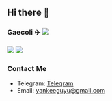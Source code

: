 ## Hi there 👋

### Gaecoli ✈️ ![](https://views.whatilearened.today/views/github/gaecoli/gaecoli.svg)

![](https://github-readme-stats.vercel.app/api?username=gaecoli&show_icons=true&line_height=21&show_icons=true&theme=vue&hide_border=true)
![](https://github-readme-stats.vercel.app/api/top-langs/?username=gaecoli&show_icons=true&layout=compact&theme=vue&hide_border=true&hide=html,css)

### Contact Me
- Telegram: [Telegram](https://t.me/guyulee)
- Email: yankeeguyu@gmail.com
